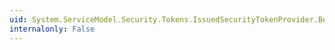 ```yaml
---
uid: System.ServiceModel.Security.Tokens.IssuedSecurityTokenProvider.BeginClose(System.TimeSpan,System.AsyncCallback,System.Object)
internalonly: False
---
```


